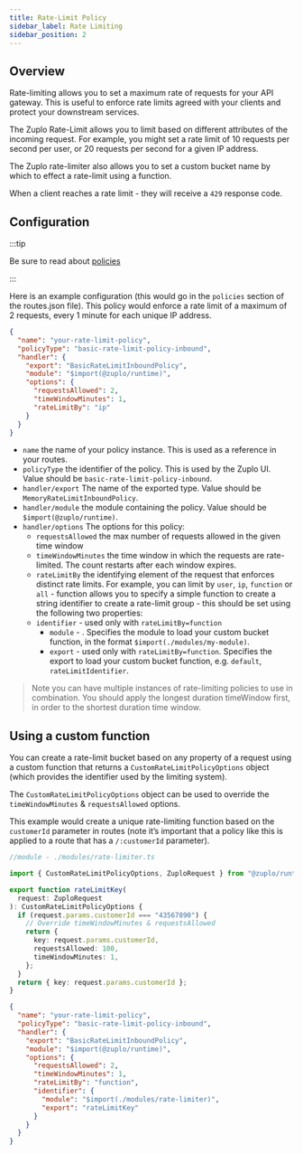 ```yaml
---
title: Rate-Limit Policy
sidebar_label: Rate Limiting
sidebar_position: 2
---
```


## Overview

Rate-limiting allows you to set a maximum rate of requests for your API gateway.
This is useful to enforce rate limits agreed with your clients and protect your
downstream services.

The Zuplo Rate-Limit allows you to limit based on different attributes of the
incoming request. For example, you might set a rate limit of 10 requests per
second per user, or 20 requests per second for a given IP address.

The Zuplo rate-limiter also allows you to set a custom bucket name by which to
effect a rate-limit using a function.

When a client reaches a rate limit - they will receive a `429` response code.

## Configuration

:::tip

Be sure to read about [policies](/docs/policies)

:::

Here is an example configuration (this would go in the `policies` section of the
routes.json file). This policy would enforce a rate limit of a maximum of 2
requests, every 1 minute for each unique IP address.

```json
{
  "name": "your-rate-limit-policy",
  "policyType": "basic-rate-limit-policy-inbound",
  "handler": {
    "export": "BasicRateLimitInboundPolicy",
    "module": "$import(@zuplo/runtime)",
    "options": {
      "requestsAllowed": 2,
      "timeWindowMinutes": 1,
      "rateLimitBy": "ip"
    }
  }
}
```

- `name` the name of your policy instance. This is used as a reference in your
  routes.
- `policyType` the identifier of the policy. This is used by the Zuplo UI. Value
  should be `basic-rate-limit-policy-inbound`.
- `handler/export` The name of the exported type. Value should be
  `MemoryRateLimitInboundPolicy`.
- `handler/module` the module containing the policy. Value should be
  `$import(@zuplo/runtime)`.
- `handler/options` The options for this policy:
  - `requestsAllowed` the max number of requests allowed in the given time
    window
  - `timeWindowMinutes` the time window in which the requests are rate-limited.
    The count restarts after each window expires.
  - `rateLimitBy` the identifying element of the request that enforces distinct
    rate limits. For example, you can limit by `user`, `ip`, `function` or
    `all` - function allows you to specify a simple function to create a string
    identifier to create a rate-limit group - this should be set using the
    following two properties:
  - `identifier` - used only with `rateLimitBy=function`
    - `module` - . Specifies the module to load your custom bucket function, in
      the format `$import(./modules/my-module)`.
    - `export` - used only with `rateLimitBy=function`. Specifies the export to
      load your custom bucket function, e.g. `default`, `rateLimitIdentifier`.

> Note you can have multiple instances of rate-limiting policies to use in
> combination. You should apply the longest duration timeWindow first, in order
> to the shortest duration time window.

## Using a custom function

You can create a rate-limit bucket based on any property of a request using a
custom function that returns a `CustomRateLimitPolicyOptions` object (which provides the identifier used by the limiting system).

The `CustomRateLimitPolicyOptions` object can be used to override the `timeWindowMinutes` & `requestsAllowed` options.

This example would create a unique rate-limiting function based on the `customerId` parameter in routes (note it’s important that a policy like this is applied to a route that has a `/:customerId` parameter).

```ts
//module - ./modules/rate-limiter.ts

import { CustomRateLimitPolicyOptions, ZuploRequest } from "@zuplo/runtime";

export function rateLimitKey(
  request: ZuploRequest
): CustomRateLimitPolicyOptions {
  if (request.params.customerId === "43567890") {
    // Override timeWindowMinutes & requestsAllowed
    return {
      key: request.params.customerId,
      requestsAllowed: 100,
      timeWindowMinutes: 1,
    };
  }
  return { key: request.params.customerId };
}
```

```json
{
  "name": "your-rate-limit-policy",
  "policyType": "basic-rate-limit-policy-inbound",
  "handler": {
    "export": "BasicRateLimitInboundPolicy",
    "module": "$import(@zuplo/runtime)",
    "options": {
      "requestsAllowed": 2,
      "timeWindowMinutes": 1,
      "rateLimitBy": "function",
      "identifier": {
        "module": "$import(./modules/rate-limiter)",
        "export": "rateLimitKey"
      }
    }
  }
}
```
